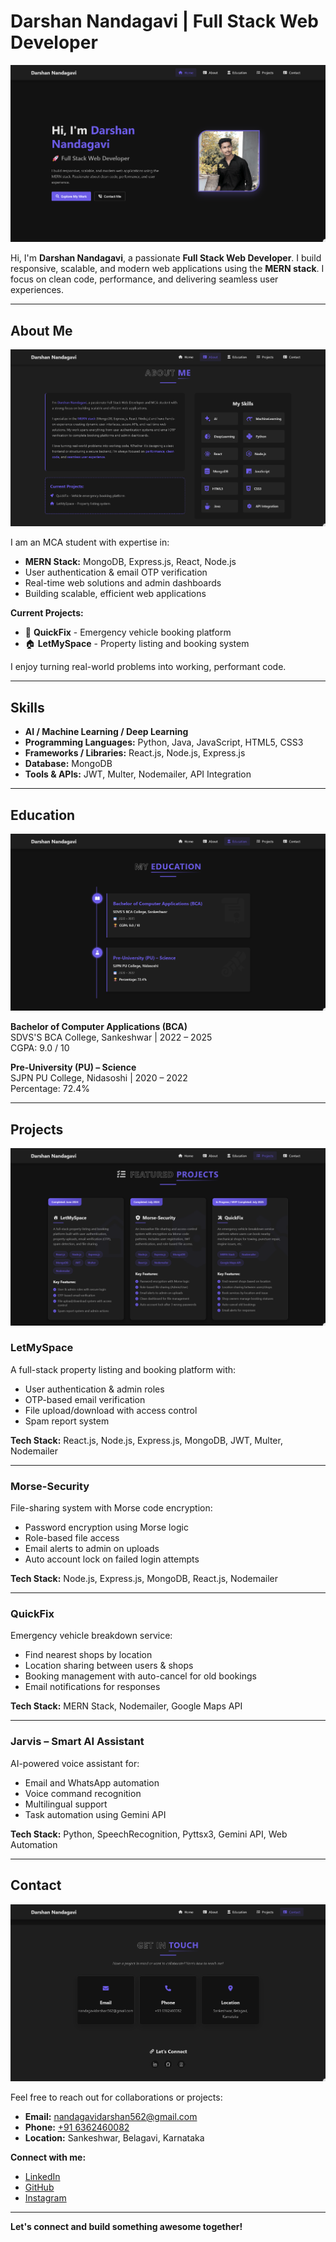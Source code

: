 # Darshan Nandagavi | Full Stack Web Developer

![Home](./assets/home.png)

Hi, I'm **Darshan Nandagavi**, a passionate **Full Stack Web Developer**. I build responsive, scalable, and modern web applications using the **MERN stack**. I focus on clean code, performance, and delivering seamless user experiences.

---

## About Me

![About](./assets/about.png)

I am an MCA student with expertise in:

- **MERN Stack:** MongoDB, Express.js, React, Node.js  
- User authentication & email OTP verification  
- Real-time web solutions and admin dashboards  
- Building scalable, efficient web applications  

**Current Projects:**

- 🚀 **QuickFix** - Emergency vehicle booking platform  
- 🏠 **LetMySpace** - Property listing and booking system  

I enjoy turning real-world problems into working, performant code.

---

## Skills

- **AI / Machine Learning / Deep Learning**
- **Programming Languages:** Python, Java, JavaScript, HTML5, CSS3  
- **Frameworks / Libraries:** React.js, Node.js, Express.js  
- **Database:** MongoDB  
- **Tools & APIs:** JWT, Multer, Nodemailer, API Integration  

---

## Education

![Education](./assets/education.png)

**Bachelor of Computer Applications (BCA)**  
SDVS'S BCA College, Sankeshwar | 2022 – 2025  
CGPA: 9.0 / 10  

**Pre-University (PU) – Science**  
SJPN PU College, Nidasoshi | 2020 – 2022  
Percentage: 72.4%

---

## Projects

![Projects](./assets/projects.png)

### LetMySpace
A full-stack property listing and booking platform with:
- User authentication & admin roles  
- OTP-based email verification  
- File upload/download with access control  
- Spam report system  

**Tech Stack:** React.js, Node.js, Express.js, MongoDB, JWT, Multer, Nodemailer  

---

### Morse-Security
File-sharing system with Morse code encryption:
- Password encryption using Morse logic  
- Role-based file access  
- Email alerts to admin on uploads  
- Auto account lock on failed login attempts  

**Tech Stack:** Node.js, Express.js, MongoDB, React.js, Nodemailer  

---

### QuickFix
Emergency vehicle breakdown service:
- Find nearest shops by location  
- Location sharing between users & shops  
- Booking management with auto-cancel for old bookings  
- Email notifications for responses  

**Tech Stack:** MERN Stack, Nodemailer, Google Maps API  

---

### Jarvis – Smart AI Assistant
AI-powered voice assistant for:
- Email and WhatsApp automation  
- Voice command recognition  
- Multilingual support  
- Task automation using Gemini API  

**Tech Stack:** Python, SpeechRecognition, Pyttsx3, Gemini API, Web Automation  

---

## Contact

![Contact](./assets/contact.png)

Feel free to reach out for collaborations or projects:

- **Email:** [nandagavidarshan562@gmail.com](mailto:nandagavidarshan562@gmail.com)  
- **Phone:** [+91 6362460082](tel:+916362460082)  
- **Location:** Sankeshwar, Belagavi, Karnataka  

**Connect with me:**

- [LinkedIn](https://www.linkedin.com/in/darshan-nandagavi/)  
- [GitHub](https://github.com/Darshannandagavi)  
- [Instagram](https://www.instagram.com/mr_darshan_nandagavi/)  

---

**Let's connect and build something awesome together!**
